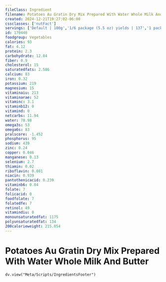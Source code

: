 ```yaml
---
fileClass: Ingredient
filename: Potatoes Au Gratin Dry Mix Prepared With Water Whole Milk And Butter
created: 2024-12-21T19:27:02-06:00
cssclasses: ['nutFact']
servings: ['Default | 100g','1/6 package (5.5 oz) yields | 137','1 package yield, 5.5 oz | 822']
id: 170448
foodgroup: Vegetables
calories: 93
fat: 4.12
protein: 2.3
carbohydrate: 12.84
fiber: 0.9
cholesterol: 15
saturatedfats: 2.586
calcium: 83
iron: 0.32
potassium: 219
magnesium: 15
vitaminaiu: 213
vitaminarae: 52
vitaminc: 3.1
vitaminb12: 0
vitamind: 0
netcarbs: 11.94
water: 78.98
omega3s: 53
omega6s: 83
pralscore: -1.452
phosphorus: 95
sodium: 439
zinc: 0.24
copper: 0.046
manganese: 0.13
selenium: 2.7
thiamin: 0.02
riboflavin: 0.081
niacin: 0.939
pantothenicacid: 0.239
vitaminb6: 0.04
folate: 7
folicacid: 0
foodfolate: 7
folatedfe: 7
retinol: 49
vitamindiu: 0
monounsaturatedfat: 1175
polyunsaturatedfat: 134
200calorieweight: 215.054
---
```


# Potatoes Au Gratin Dry Mix Prepared With Water Whole Milk And Butter

```dataviewjs
dv.view("Meta/Scripts/IngredientsFooter")
```